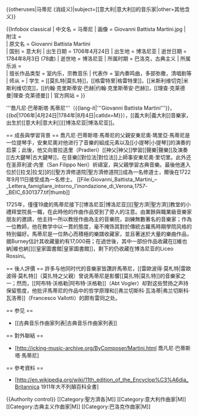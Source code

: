 {{otheruses|马蒂尼 (消歧义)|subject=[[意大利|意大利]]的音乐家|other=其他含义}}

{{Infobox classical
| 中文名 = 马蒂尼
| 画像 = Giovanni Battista Martini.jpg
| 附注 =      
| 原文名 = Giovanni Battista Martini       
| 国别 = 意大利
| 出生日期 = 1706年4月24日
| 出生地 = 博洛尼亚
| 逝世日期 = 1784年8月3日 (78歲)
| 逝世地 = 博洛尼亚
| 所属时期 = 巴洛克，古典主义
| 所属乐派 =  
| 擅长作品类型 = 室内乐，宗教音乐
| 代表作 = 室内奏鸣曲，多部弥撒，清唱剧等
| 师从 = 
| 学生 = [[莫扎特|莫扎特]]，[[格雷特里|格雷特里]]，[[米斯利维切克|米斯利维切克]]，[[约翰·克里斯蒂安·巴赫|约翰·克里斯蒂安·巴赫]]，[[理查·克莱德曼|理查·克莱德曼]]
| 官方网站 = 
}}

'''喬凡尼·巴蒂斯塔·馬蒂尼'''（{{lang-it|'''Giovanni Battista Martini'''}}，{{bd|1706年|4月24日|1784年|8月4日|catIdx=M}}），[[義大利|義大利]]音樂家，出生於[[意大利|意大利]][[博洛尼亚|博洛尼亚]]。

== 成長與學習背景 ==
喬凡尼·巴蒂斯塔·馬蒂尼的父親安東尼奧·瑪里亞·馬蒂尼是一位提琴手，安東尼奧对他进行了音樂的組成元素以及[[小提琴|小提琴]]的演奏的启蒙；此後，他又向普拉迭里（Pradieri）[[神父|神父]]學習[[聲樂|聲樂]]及演奏[[古大鍵琴|古大鍵琴]]，在音樂[[對位法|對位法]]上師事安東尼奧·里切里。此外还在圣菲利波·内里（San Filippo Neri）祈禱室，與父親學習古典音樂。最後他進入位於[[拉戈|拉戈]]的[[聖方濟修道院|聖方濟修道院]]成為一名修道士，爾後在1722年9月11日接受成為一名修士。
[[File:Giovanni_Battista_Martini_–_Lettera_famigliare_intorno_l'inondazione_di_Verona,_1757_-_BEIC_6301377.tif|thumb]]

1725年，僅僅19歲的馬蒂尼接下[[博洛尼亚|博洛尼亚]][[聖方濟|聖方濟]]教堂的小禮拜堂院長一職，在此時他的作曲作品受到了旁人的注意。由業餘與職業級音樂家朋友的邀請，他主持一所以教授作曲為主的音樂院，訓練無數著名的音樂家；作為一位教師，他在教学中以一貫的態度，毫不掩饰其對於傳統古羅馬時期學院风格的特別偏好。馬蒂尼是一位熱心而積極的樂譜收藏家，並且著迷於大量的樂曲作品，据Burney估計其收藏量約有17,000冊；在過世後，其中一部份作品收藏在[[維也納|維也納]][[皇家圖書館|皇家圖書館]]，剩下的仍收藏在博洛尼亚的Liceo Rossini。

== 後人評價 ==
許多与他同时代的音樂家皆讚許馬蒂尼，[[雷歐波得·莫札特|雷歐波得·莫札特]]（莫扎特之父親）曾说馬蒂尼是影響[[莫扎特|莫扎特]]的音樂家之一；然而，[[阿布特·沃格勒|阿布特·沃格勒]]（Abt Vogler）却對这些赞扬之声持保留態度，他批评馬蒂尼的作品中的哲学原理和[[弗兰切斯科·瓦洛蒂|弗兰切斯科·瓦洛蒂]]（Francesco Vallotti）的颇有雷同之处。

== 参见 ==
* [[古典音乐作曲家列表|古典音乐作曲家列表]]

== 對外聯結 ==
* [http://icking-music-archive.org/ByComposer/Martini.html 喬凡尼·巴蒂斯塔·馬蒂尼]

== 參考資料 ==
* [http://en.wikipedia.org/wiki/11th_edition_of_the_Encyclop%C3%A6dia_Britannica 1911年大不列顛百科全書]

{{Authority control}}
[[Category:聖方濟各|M]]
[[Category:意大利作曲家|M]]
[[Category:古典主义作曲家|M]]
[[Category:巴洛克作曲家|M]]
